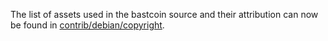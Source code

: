 The list of assets used in the bastcoin source and their attribution can now be found in [contrib/debian/copyright](../contrib/debian/copyright).

